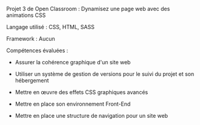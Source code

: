 Projet 3 de Open Classroom : Dynamisez une page web avec des animations CSS

Langage utilisé : CSS, HTML, SASS

Framework : Aucun

Compétences évaluées :

- Assurer la cohérence graphique d'un site web

- Utiliser un système de gestion de versions pour le suivi du projet et son hébergement

- Mettre en œuvre des effets CSS graphiques avancés

- Mettre en place son environnement Front-End

- Mettre en place une structure de navigation pour un site web
